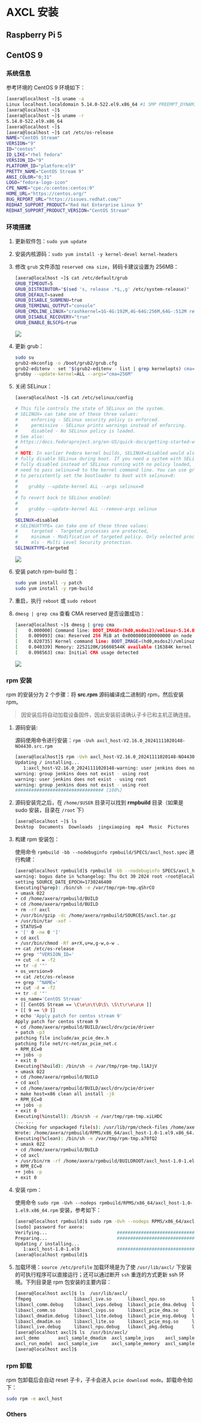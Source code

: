 # AXCL 安装

## Raspberry Pi 5

## CentOS 9

### 系统信息

参考环境的 CentOS 9 环境如下：

```bash
[axera@localhost ~]$ uname -a
Linux localhost.localdomain 5.14.0-522.el9.x86_64 #1 SMP PREEMPT_DYNAMIC Sun Oct 20 13:04:34 UTC 2024 x86_64 x86_64 x86_64 GNU/Linux
[axera@localhost ~]$ 
[axera@localhost ~]$ uname -r
5.14.0-522.el9.x86_64
[axera@localhost ~]$ 
[axera@localhost ~]$ cat /etc/os-release 
NAME="CentOS Stream"
VERSION="9"
ID="centos"
ID_LIKE="rhel fedora"
VERSION_ID="9"
PLATFORM_ID="platform:el9"
PRETTY_NAME="CentOS Stream 9"
ANSI_COLOR="0;31"
LOGO="fedora-logo-icon"
CPE_NAME="cpe:/o:centos:centos:9"
HOME_URL="https://centos.org/"
BUG_REPORT_URL="https://issues.redhat.com/"
REDHAT_SUPPORT_PRODUCT="Red Hat Enterprise Linux 9"
REDHAT_SUPPORT_PRODUCT_VERSION="CentOS Stream"
```
### 环境搭建

1. 更新软件包：`sudo yum update`

2. 安装内核源码：`sudo yum install -y kernel-devel kernel-headers`

3. 修改 `grub` 文件添加 `reserved cma size`，转码卡建议设置为 256MB：

   ```bash
   [axera@localhost ~]$ cat /etc/default/grub
   GRUB_TIMEOUT=5
   GRUB_DISTRIBUTOR="$(sed 's, release .*$,,g' /etc/system-release)"
   GRUB_DEFAULT=saved
   GRUB_DISABLE_SUBMENU=true
   GRUB_TERMINAL_OUTPUT="console"
   GRUB_CMDLINE_LINUX="crashkernel=1G-4G:192M,4G-64G:256M,64G-:512M resume=/dev/mapper/cs-swap rd.lvm.lv=cs/root rd.lvm.lv=cs/swap rhgb cma=256M"
   GRUB_DISABLE_RECOVERY="true"
   GRUB_ENABLE_BLSCFG=true
   ```

   ![](../res/centos_grub_info.png)

4. 更新 grub：

   ```bash
   sudo su
   grub2-mkconfig -o /boot/grub2/grub.cfg
   grub2-editenv - set "$(grub2-editenv - list | grep kernelopts) cma=256M"
   grubby --update-kernel=ALL --args="cma=256M"
   ```

5. 关闭 SELinux：

   ```bash
   [axera@localhost ~]$ cat /etc/selinux/config
   
   # This file controls the state of SELinux on the system.
   # SELINUX= can take one of these three values:
   #     enforcing - SELinux security policy is enforced.
   #     permissive - SELinux prints warnings instead of enforcing.
   #     disabled - No SELinux policy is loaded.
   # See also:
   # https://docs.fedoraproject.org/en-US/quick-docs/getting-started-with-selinux/#getting-started-with-selinux-selinux-states-and-modes
   #
   # NOTE: In earlier Fedora kernel builds, SELINUX=disabled would also
   # fully disable SELinux during boot. If you need a system with SELinux
   # fully disabled instead of SELinux running with no policy loaded, you
   # need to pass selinux=0 to the kernel command line. You can use grubby
   # to persistently set the bootloader to boot with selinux=0:
   #
   #    grubby --update-kernel ALL --args selinux=0
   #
   # To revert back to SELinux enabled:
   #
   #    grubby --update-kernel ALL --remove-args selinux
   #
   SELINUX=disabled
   # SELINUXTYPE= can take one of these three values:
   #     targeted - Targeted processes are protected,
   #     minimum - Modification of targeted policy. Only selected processes are protected.
   #     mls - Multi Level Security protection.
   SELINUXTYPE=targeted
   ```

   ![](../res/centos_selinux.png)

6. 安装 patch rpm-build 包：

   ```bash
   sudo yum install -y patch
   sudo yum install -y rpm-build
   ```

7. 重启，执行 `reboot` 或 `sudo reboot`

8. `dmesg | grep cma` 查看 CMA reserved 是否设置成功：

   ```bash
   [axera@localhost ~]$ dmesg | grep cma
   [    0.000000] Command line: BOOT_IMAGE=(hd0,msdos2)/vmlinuz-5.14.0-522.el9.x86_64 root=/dev/mapper/cs-root ro crashkernel=1G-4G:192M,4G-64G:256M,64G-:512M resume=/dev/mapper/cs-swap rd.lvm.lv=cs/root rd.lvm.lv=cs/swap rhgb quiet cma=256M
   [    0.009093] cma: Reserved 256 MiB at 0x0000000100000000 on node -1
   [    0.020735] Kernel command line: BOOT_IMAGE=(hd0,msdos2)/vmlinuz-5.14.0-522.el9.x86_64 root=/dev/mapper/cs-root ro crashkernel=1G-4G:192M,4G-64G:256M,64G-:512M resume=/dev/mapper/cs-swap rd.lvm.lv=cs/root rd.lvm.lv=cs/swap rhgb quiet cma=256M
   [    0.040339] Memory: 2252120K/16608544K available (16384K kernel code, 5666K rwdata, 13072K rodata, 3996K init, 7680K bss, 733484K reserved, 262144K cma-reserved)
   [    0.098563] cma: Initial CMA usage detected
   ```

   ![](../res/centos_dmsg_grep_cma.png)

### rpm 安装

rpm 的安装分为 2 个步骤：将 **src.rpm** 源码编译成二进制的 rpm，然后安装 rpm。

>
> 因安装后将自动加载设备固件，因此安装前请确认子卡已和主机正确连接。
>

1. 源码安装:

    源码使用命令进行安装：`rpm -Uvh axcl_host-V2.16.0_20241111020148-NO4430.src.rpm`

   ```bash
   [axera@localhost]$ rpm -Uvh axcl_host-V2.16.0_20241111020148-NO4430.src.rpm
   Updating / installing...
      1:axcl_host-V2.16.0_20241111020148-warning: user jenkins does not exist - using root
   warning: group jenkins does not exist - using root
   warning: user jenkins does not exist - using root
   warning: group jenkins does not exist - using root
   ################################# [100%]
   ```

2. 源码安装完之后，在 `/home/$USER` 目录可以找到 **rmpbuild** 目录（如果是 sudo 安装，目录在 `/root` 下）

    ```bash
    [axera@localhost ~]$ ls
    Desktop  Documents  Downloads  jingxiaoping  mp4  Music  Pictures  Public  rpmbuild  Templates  Videos
    ```

3. 构建 rpm 安装包：

    使用命令 `rpmbuild -bb --nodebuginfo rpmbuild/SPECS/axcl_host.spec` 进行构建：

   ```bash
   [axera@localhost rpmbuild]$ rpmbuild -bb --nodebuginfo SPECS/axcl_host.spec
   warning: bogus date in %changelog: Thu Oct 30 2024 root <root@localhost> - 1.0-1
   setting SOURCE_DATE_EPOCH=1730246400
   Executing(%prep): /bin/sh -e /var/tmp/rpm-tmp.qShrCO
   + umask 022
   + cd /home/axera/rpmbuild/BUILD
   + cd /home/axera/rpmbuild/BUILD
   + rm -rf axcl
   + /usr/bin/gzip -dc /home/axera/rpmbuild/SOURCES/axcl.tar.gz
   + /usr/bin/tar -xof -
   + STATUS=0
   + '[' 0 -ne 0 ']'
   + cd axcl
   + /usr/bin/chmod -Rf a+rX,u+w,g-w,o-w .
   ++ cat /etc/os-release
   ++ grep '^VERSION_ID='
   ++ cut -d = -f2
   ++ tr -d '"'
   + os_version=9
   ++ cat /etc/os-release
   ++ grep '^NAME='
   ++ cut -d = -f2
   ++ tr -d '"'
   + os_name='CentOS Stream'
   + [[ CentOS Stream == \C\e\n\t\O\S\ \S\t\r\e\a\m ]]
   + [[ 9 == \9 ]]
   + echo 'Apply patch for centos stream 9'
   Apply patch for centos stream 9
   + cd /home/axera/rpmbuild/BUILD/axcl/drv/pcie/driver
   + patch -p3
   patching file include/ax_pcie_dev.h
   patching file net/rc-net/ax_pcie_net.c
   + RPM_EC=0
   ++ jobs -p
   + exit 0
   Executing(%build): /bin/sh -e /var/tmp/rpm-tmp.l1AJjV
   + umask 022
   + cd /home/axera/rpmbuild/BUILD
   + cd axcl
   + cd /home/axera/rpmbuild/BUILD/axcl/drv/pcie/driver
   + make host=x86 clean all install -j8
   + RPM_EC=0
   ++ jobs -p
   + exit 0
   Executing(%install): /bin/sh -e /var/tmp/rpm-tmp.xiLHDC
   ... ...
   Checking for unpackaged file(s): /usr/lib/rpm/check-files /home/axera/rpmbuild/BUILDROOT/axcl_host-1.0-1.el9.x86_64
   Wrote: /home/axera/rpmbuild/RPMS/x86_64/axcl_host-1.0-1.el9.x86_64.rpm
   Executing(%clean): /bin/sh -e /var/tmp/rpm-tmp.a78fQ2
   + umask 022
   + cd /home/axera/rpmbuild/BUILD
   + cd axcl
   + /usr/bin/rm -rf /home/axera/rpmbuild/BUILDROOT/axcl_host-1.0-1.el9.x86_64
   + RPM_EC=0
   ++ jobs -p
   + exit 0
   ```

4. 安装 rpm：

    使用命令 `sudo rpm -Uvh --nodeps rpmbuild/RPMS/x86_64/axcl_host-1.0-1.el9.x86_64.rpm` 安装，参考如下：
    
   ```bash
   [axera@localhost rpmbuild]$ sudo rpm -Uvh --nodeps RPMS/x86_64/axcl_host-1.0-1.el9.x86_64.rpm
   [sudo] password for axera:
   Verifying...                          ################################# [100%]
   Preparing...                          ################################# [100%]
   Updating / installing...
      1:axcl_host-1.0-1.el9              ################################# [100%]
   [axera@localhost rpmbuild]$
   ```

5. 加载环境：`source /etc/profile`
    加载环境是为了使 `/usr/lib/axcl/` 下安装的可执行程序可以直接运行；还可以通过断开 `ssh` 重连的方式更新 ssh 环境。下列目录是 rpm 包安装的主要内容：

   ```bash
   [axera@localhost axcl]$ ls  /usr/lib/axcl/
   ffmpeg                libaxcl_ive.so      libaxcl_npu.so          libaxcl_pkg.so     libaxcl_skel.debug   libaxcl_vdec.debug  libspdlog.so.1.14.1
   libaxcl_comm.debug    libaxcl_ivps.debug  libaxcl_pcie_dma.debug  libaxcl_ppl.debug  libaxcl_skel.so      libaxcl_vdec.so
   libaxcl_comm.so       libaxcl_ivps.so     libaxcl_pcie_dma.so     libaxcl_ppl.so     libaxcl_sys.debug    libaxcl_venc.debug
   libaxcl_dmadim.debug  libaxcl_lite.debug  libaxcl_pcie_msg.debug  libaxcl_proto.a    libaxcl_sys.so       libaxcl_venc.so
   libaxcl_dmadim.so     libaxcl_lite.so     libaxcl_pcie_msg.so     libaxcl_rt.debug   libaxcl_token.debug  libspdlog.so
   libaxcl_ive.debug     libaxcl_npu.debug   libaxcl_pkg.debug       libaxcl_rt.so      libaxcl_token.so     libspdlog.so.1.14
   [axera@localhost axcl]$ ls  /usr/bin/axcl/
   axcl_demo       axcl_sample_dmadim  axcl_sample_ivps    axcl_sample_runtime  axcl_sample_sys        axcl_sample_vdec  axcl_smi  launch_transcode.sh
   axcl_run_model  axcl_sample_ive     axcl_sample_memory  axcl_sample_skel     axcl_sample_transcode  axcl_sample_venc  data      ut
   [axera@localhost axcl]$
   ```

### rpm 卸载

rpm 包卸载后会自动 reset 子卡，子卡会进入 `pcie download mode`。卸载命令如下：
```bash
sudo rpm -e axcl_host
```

### Others
